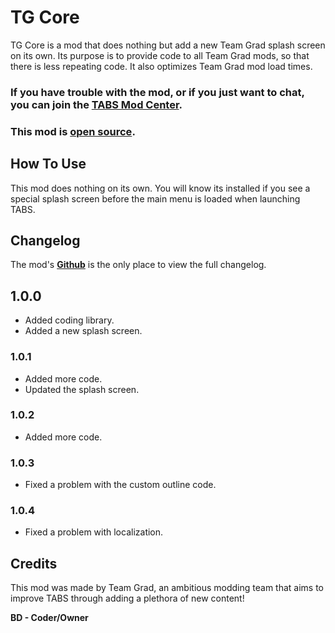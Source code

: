 # TG Core

TG Core is a mod that does nothing but add a new Team Grad splash screen on its own. Its purpose is to provide code to all Team Grad mods, so that there is less repeating code. It also optimizes Team Grad mod load times.

### If you have trouble with the mod, or if you just want to chat, you can join the [TABS Mod Center](https://discord.gg/zrs44qyp7S).

### This mod is [**open source**](https://github.com/donkeyrat/TGCore).

## How To Use

This mod does nothing on its own. You will know its installed if you see a special splash screen before the main menu is loaded when launching TABS.

## Changelog

The mod's [**Github**](https://github.com/donkeyrat/TGCore) is the only place to view the full changelog.

## 1.0.0

 - Added coding library.
 - Added a new splash screen.

### 1.0.1

 - Added more code.
 - Updated the splash screen.

### 1.0.2

 - Added more code.

 ### 1.0.3

 - Fixed a problem with the custom outline code.

 ### 1.0.4

 - Fixed a problem with localization.

## Credits

This mod was made by Team Grad, an ambitious modding team that aims to improve TABS through adding a plethora of new content!

__BD - Coder/Owner__
